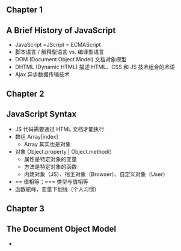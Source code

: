 ## Chapter 1 
## A Brief History of JavaScript 

- JavaScript =JScript  = ECMAScript
- 脚本语言 / 解释型语言 vs. 编译型语言
- DOM (Document Object Model) 文档对象模型
- DHTML (Dynamic HTML) 描述 HTML、CSS 和 JS 技术组合的术语
- Ajax 异步数据传输技术

## Chapter 2
## JavaScript Syntax

- JS 代码需要通过 HTML 文档才能执行
- 数组 Array[index]
  - Array 其实也是对象
- 对象 Object.property | Object.method()
  - 属性是特定对象的变量
  - 方法是特定对象的函数
  - 内建对象（JS）、宿主对象（Browser）、自定义对象（User）
- == 值相等；=== 类型与值相等
- 函数驼峰，变量下划线（个人习惯）

## Chapter 3
## The Document Object Model 

- 